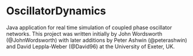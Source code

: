 # OscillatorDynamics
Java application for real time simulation of coupled phase oscillator networks. This project was written initially by John Wordsworth (@JohnWordsworth) with later additions by Peter Ashwin (@peterashwin) and David Leppla-Weber (@David96) at the University of Exeter, UK.
